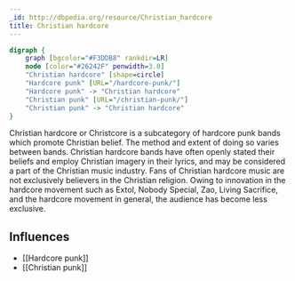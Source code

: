 ```yaml
---
_id: http://dbpedia.org/resource/Christian_hardcore
title: Christian hardcore
---
```


```dot
digraph {
	graph [bgcolor="#F3DDB8" rankdir=LR]
	node [color="#26242F" penwidth=3.0]
	"Christian hardcore" [shape=circle]
	"Hardcore punk" [URL="/hardcore-punk/"]
	"Hardcore punk" -> "Christian hardcore"
	"Christian punk" [URL="/christian-punk/"]
	"Christian punk" -> "Christian hardcore"
}
```

Christian hardcore or Christcore is a subcategory of hardcore punk bands which promote Christian belief. The method and extent of doing so varies between bands. Christian hardcore bands have often openly stated their beliefs and employ Christian imagery in their lyrics, and may be considered a part of the Christian music industry. Fans of Christian hardcore music are not exclusively believers in the Christian religion. Owing to innovation in the hardcore movement such as Extol, Nobody Special, Zao, Living Sacrifice, and the hardcore movement in general, the audience has become less exclusive.

## Influences

- [[Hardcore punk]]
- [[Christian punk]]
